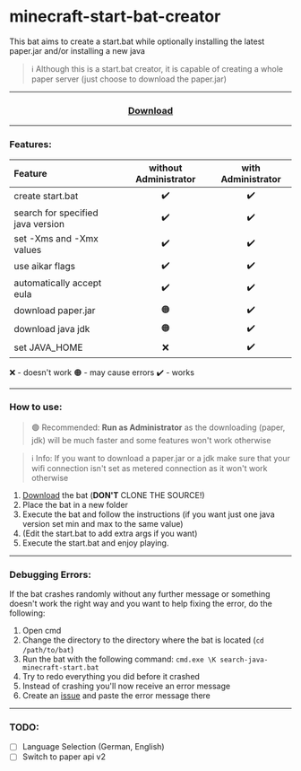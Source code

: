 # minecraft-start-bat-creator
This bat aims to create a start.bat while optionally installing the latest paper.jar and/or installing a new java 

> ℹ️ Although this is a start.bat creator, it is capable of creating a whole paper server (just choose to download the paper.jar)

* * *

<h3 align="center"> <a href="https://github.com/l4zs/minecraft-start-bat-creator/releases/download/v1.0.0/minecraft-start-bat-creator.bat">Download</a></h3>

* * *

### Features:

Feature | without Administrator | with Administrator
:-- | :-: | :-:
create start.bat | ✔️ | ✔️
search for specified java version | ✔️ | ✔️
set -Xms and -Xmx values | ✔️ | ✔️
use aikar flags | ✔️ | ✔️
automatically accept eula | ✔️ | ✔️
download paper.jar | 🟠 | ✔️
download java jdk | 🟠 | ✔️
set JAVA_HOME | ❌ | ✔️

❌ - doesn't work
🟠 - may cause errors
✔️ - works

* * *

### How to use:

> 🟢 Recommended: **Run as Administrator** as the downloading (paper, jdk) will be much faster and some features won't work otherwise

> ℹ️ Info: If you want to download a paper.jar or a jdk make sure that your wifi connection isn't set as metered connection as it won't work otherwise

1. <a href="https://github.com/l4zs/minecraft-start-bat-creator/releases/download/v1.0.0/minecraft-start-bat-creator.bat">Download</a> the bat (**DON'T** CLONE THE SOURCE!)
2. Place the bat in a new folder
3. Execute the bat and follow the instructions (if you want just one java version set min and max to the same value) 
4. (Edit the start.bat to add extra args if you want)
5. Execute the start.bat and enjoy playing.

* * *

### Debugging Errors:

If the bat crashes randomly without any further message or something doesn't work the right way and you want to help fixing the error, do the following:
1. Open cmd
2. Change the directory to the directory where the bat is located (`cd /path/to/bat`)
3. Run the bat with the following command: `cmd.exe \K search-java-minecraft-start.bat`
4. Try to redo everything you did before it crashed
5. Instead of crashing you'll now receive an error message
6. Create an [issue](https://github.com/l4zs/minecraft-start-bat-creator/issues/new) and paste the error message there

* * *

### TODO:
- [ ] Language Selection (German, English)
- [ ] Switch to paper api v2
